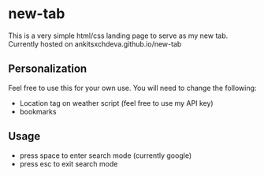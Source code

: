 # new-tab
This is a very simple html/css landing page to serve as my new tab.
Currently hosted on ankitsxchdeva.github.io/new-tab

## Personalization
Feel free to use this for your own use. You will need to change the following:
- Location tag on weather script (feel free to use my API key)
- bookmarks

## Usage
- press space to enter search mode (currently google)
- press esc to exit search mode
